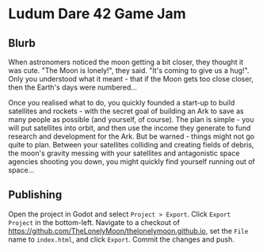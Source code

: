 # Ludum Dare 42 Game Jam

## Blurb
When astronomers noticed the moon getting a bit closer, they thought it was cute. "The Moon is lonely!", they said. "It's coming to give us a hug!". Only you understood what it meant - that if the Moon gets too close closer, then the Earth's days were numbered...

Once you realised what to do, you quickly founded a start-up to build satellites and rockets - with the secret goal of building an Ark to save as many people as possible (and yourself, of course). The plan is simple - you will put satellites into orbit, and then use the income they generate to fund research and development for the Ark. But be warned - things might not go quite to plan. Between your satellites colliding and creating fields of debris, the moon's gravity messing with your satellites and antagonistic space agencies shooting you down, you might quickly find yourself running out of space...

## Publishing

Open the project in Godot and select `Project > Export`. Click `Export Project` in the bottom-left. Navigate to a checkout of
https://github.com/TheLonelyMoon/thelonelymoon.github.io, set the `File` name to
`index.html`, and click `Export`. Commit the changes and push.
